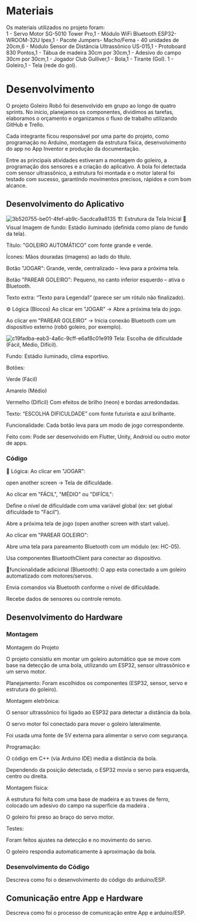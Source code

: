 
# Materiais

Os materiais utilizados no projeto foram:                  
1 - Servo Motor SG-5010 Tower Pro,1 - Módulo WiFi Bluetooth ESP32-WROOM-32U Ipex,1 - Pacote Jumpers- Macho/Fema - 40 unidades de 20cm,6 - Módulo Sensor de Distância Ultrassônico US-015,1 - Protoboard 830 Pontos,1 - Tábua de madeira 30cm por 30cm,1 - Adesivo do campo 30cm por 30cm,1 - Jogador Club Gulliver,1 - Bola,1 - Tirante (Gol).
1 - Goleiro,1 - Tela (rede do gol).



# Desenvolvimento

O projeto Goleiro Robô foi desenvolvido em grupo ao longo de quatro sprints. No início, planejamos os componentes, dividimos as tarefas, elaboramos o orçamento e organizamos o fluxo de trabalho utilizando GitHub e Trello.

Cada integrante ficou responsável por uma parte do projeto, como programação no Arduino, montagem da estrutura física, desenvolvimento do app no App Inventor e produção da documentação.

Entre as principais atividades estiveram a montagem do goleiro, a programação dos sensores e a criação do aplicativo. A bola foi detectada com sensor ultrassônico, a estrutura foi montada e o motor lateral foi testado com sucesso, garantindo movimentos precisos, rápidos e com bom alcance. 

## Desenvolvimento do Aplicativo

![3b520755-be01-4fef-ab9c-5acdca9a8135](https://github.com/user-attachments/assets/b0b0c85b-2e15-4102-b084-a090c74faaf1)
🏗️ Estrutura da Tela Inicial
🎨 Visual
Imagem de fundo: Estádio iluminado (definida como plano de fundo da tela).

Título: "GOLEIRO AUTOMÁTICO" com fonte grande e verde.

Ícones: Mãos douradas (imagens) ao lado do título.

Botão "JOGAR": Grande, verde, centralizado – leva para a próxima tela.

Botão "PAREAR GOLEIRO": Pequeno, no canto inferior esquerdo – ativa o Bluetooth.

Texto extra: “Texto para Legenda1” (parece ser um rótulo não finalizado).

⚙️ Lógica (Blocos)
Ao clicar em "JOGAR" → Abre a próxima tela do jogo.

Ao clicar em "PAREAR GOLEIRO" → Inicia conexão Bluetooth com um dispositivo externo (robô goleiro, por exemplo).


![c19fadba-eab3-4a6c-9cff-e6af8c01e919](https://github.com/user-attachments/assets/b2fe4d70-3838-41c3-aa13-86a4d6278e86)
Tela: Escolha de dificuldade (Fácil, Médio, Difícil).

Fundo: Estádio iluminado, clima esportivo.

Botões:

Verde (Fácil)

Amarelo (Médio)

Vermelho (Difícil)
Com efeitos de brilho (neon) e bordas arredondadas.

Texto: “ESCOLHA DIFICULDADE” com fonte futurista e azul brilhante.

Funcionalidade: Cada botão leva para um modo de jogo correspondente.

Feito com: Pode ser desenvolvido em Flutter, Unity, Android ou outro motor de apps.


### Código

🔧 Lógica:
Ao clicar em "JOGAR":

open another screen → Tela de dificuldade.

Ao clicar em "FÁCIL", "MÉDIO" ou "DIFÍCIL":

Define o nível de dificuldade com uma variável global (ex: set global dificuldade to "Fácil").

Abre a próxima tela de jogo (open another screen with start value).

Ao clicar em "PAREAR GOLEIRO":

Abre uma tela para pareamento Bluetooth com um módulo (ex: HC-05).

Usa componentes BluetoothClient para conectar ao dispositivo.

🔌funcionalidade adicional (Bluetooth):
O app esta conectado a um goleiro automatizado com motores/servos.

Envia comandos via Bluetooth conforme o nível de dificuldade.

Recebe dados de sensores ou controle remoto.

## Desenvolvimento do Hardware

### Montagem

 Montagem do Projeto
 
O projeto consistiu em montar um goleiro automático que se move com base na detecção de uma bola, utilizando um ESP32, sensor ultrassônico e um servo motor.

Planejamento: Foram escolhidos os componentes (ESP32, sensor, servo e estrutura do goleiro).

Montagem eletrônica:

O sensor ultrassônico foi ligado ao ESP32 para detectar a distância da bola.

O servo motor foi conectado para mover o goleiro lateralmente.

Foi usada uma fonte de 5V externa para alimentar o servo com segurança.

Programação:

O código em C++ (via Arduino IDE) media a distância da bola.

Dependendo da posição detectada, o ESP32 movia o servo para esquerda, centro ou direita.

Montagem física:

A estrutura foi feita com uma base de madeira e as traves de ferro, colocado um adesivo do campo na superficie da madeira .

O goleiro foi preso ao braço do servo motor.

Testes:

Foram feitos ajustes na detecção e no movimento do servo.

O goleiro respondia automaticamente à aproximação da bola.

### Desenvolvimento do Código

Descreva como foi o desenvolvimento do código do arduino/ESP.

## Comunicação entre App e Hardware

Descreva como foi o processo de comunicação entre App e arduino/ESP.
